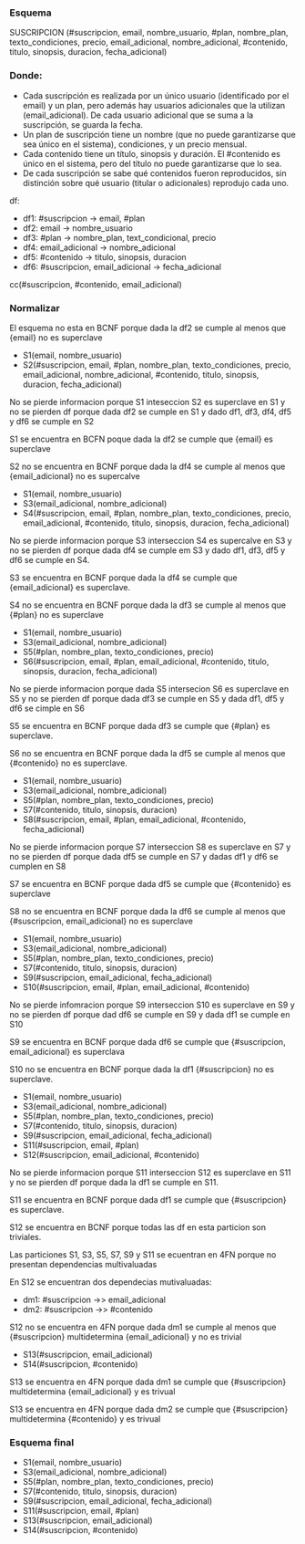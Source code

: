 ### Esquema
SUSCRIPCION (#suscripcion, email, nombre_usuario, #plan, nombre_plan, texto_condiciones, precio, email_adicional, nombre_adicional, #contenido, titulo, sinopsis, duracion, fecha_adicional)

### Donde:
- Cada suscripción es realizada por un único usuario (identificado por el email) y un plan, pero además hay usuarios adicionales que la utilizan (email_adicional). De cada usuario adicional que se suma a la suscripción, se guarda la fecha.
- Un plan de suscripción tiene un nombre (que no puede garantizarse que sea único en el sistema), condiciones, y un precio mensual.
- Cada contenido tiene un título, sinopsis y duración. El #contenido es único en el sistema, pero del título no puede garantizarse que lo sea.
- De cada suscripción se sabe qué contenidos fueron reproducidos, sin distinción sobre qué usuario (titular o adicionales) reprodujo cada uno.

df:
- df1: #suscripcion -> email, #plan
- df2: email -> nombre_usuario
- df3: #plan -> nombre_plan, text_condicional, precio
- df4: email_adicional -> nombre_adicional
- df5: #contenido -> titulo, sinopsis, duracion
- df6: #suscripcion, email_adicional -> fecha_adicional

cc(#suscripcion, #contenido, email_adicional)

### Normalizar
El esquema no esta en BCNF porque dada la df2 se cumple al menos que {email} no es superclave

- S1(email, nombre_usuario)
- S2(#suscripcion, email, #plan, nombre_plan, texto_condiciones, precio, email_adicional, nombre_adicional, #contenido, titulo, sinopsis, duracion, fecha_adicional)

No se pierde informacion porque S1 inteseccion S2 es superclave en S1 y no se pierden df porque dada df2 se cumple en S1 y dado df1, df3, df4, df5 y df6 se cumple en S2 

S1 se encuentra en BCFN poque dada la df2 se cumple que {email} es superclave

S2 no se encuentra en BCNF porque dada la df4 se cumple al menos que {email_adicional} no es supercalve

- S1(email, nombre_usuario)
- S3(email_adicional, nombre_adicional)
- S4(#suscripcion, email, #plan, nombre_plan, texto_condiciones, precio, email_adicional, #contenido, titulo, sinopsis, duracion, fecha_adicional)

No se pierde informacion porque S3 interseccion S4 es supercalve en S3 y no se pierden df porque dada df4 se cumple em S3 y dado df1, df3, df5 y df6 se cumple en S4.

S3 se encuentra en BCNF porque dada la df4 se cumple que {email_adicional} es superclave.

S4 no se encuentra en BCNF porque dada la df3 se cumple al menos que {#plan} no es superclave

- S1(email, nombre_usuario)
- S3(email_adicional, nombre_adicional)
- S5(#plan, nombre_plan, texto_condiciones, precio)
- S6(#suscripcion, email, #plan, email_adicional, #contenido, titulo, sinopsis, duracion, fecha_adicional)

No se pierde informacion porque dada S5 intersecion S6 es superclave en S5 y no se pierden df porque dada df3 se cumple en S5 y dada df1, df5 y df6 se cimple en S6

S5 se encuentra en BCNF porque dada df3 se cumple que {#plan} es superclave.

S6 no se encuentra en BCNF porque dada la df5 se cumple al menos que {#contenido} no es superclave.

- S1(email, nombre_usuario)
- S3(email_adicional, nombre_adicional)
- S5(#plan, nombre_plan, texto_condiciones, precio)
- S7(#contenido, titulo, sinopsis, duracion)
- S8(#suscripcion, email, #plan, email_adicional, #contenido, fecha_adicional)

No se pierde informacion porque S7 interseccion S8 es superclave en S7 y no se pierden df porque dada df5 se cumple en S7 y dadas df1 y df6 se cumplen en S8

S7 se encuentra en BCNF porque dada df5 se cumple que {#contenido} es superclave

S8 no se encuentra en BCNF porque dada la df6 se cumple al menos que {#suscripcion, email_adicional} no es superclave

- S1(email, nombre_usuario)
- S3(email_adicional, nombre_adicional)
- S5(#plan, nombre_plan, texto_condiciones, precio)
- S7(#contenido, titulo, sinopsis, duracion)
- S9(#suscripcion, email_adicional, fecha_adicional)
- S10(#suscripcion, email, #plan, email_adicional, #contenido)

No se pierde infomracion porque S9 interseccion S10 es superclave en S9 y no se pierden df porque dad df6 se cumple en S9 y dada df1 se cumple en S10

S9 se encuentra en BCNF porque dada df6 se cumple que {#suscripcion, email_adicional} es superclava

S10 no se encuentra en BCNF porque dada la df1 {#suscripcion} no es superclave.

- S1(email, nombre_usuario)
- S3(email_adicional, nombre_adicional)
- S5(#plan, nombre_plan, texto_condiciones, precio)
- S7(#contenido, titulo, sinopsis, duracion)
- S9(#suscripcion, email_adicional, fecha_adicional)
- S11(#suscripcion, email, #plan)
- S12(#suscripcion, email_adicional, #contenido)

No se pierde informacion porque S11 interseccion S12 es superclave en S11 y no se pierden df porque dada la df1 se cumple en S11.

S11 se encuentra en BCNF porque dada df1 se cumple que {#suscripcion} es superclave.

S12 se encuentra en BCNF porque todas las df en esta particion son triviales.

Las particiones S1, S3, S5, S7, S9 y S11 se ecuentran en 4FN porque no presentan dependencias multivaluadas

En S12 se encuentran dos dependecias mutivaluadas:
- dm1: #suscripcion ->> email_adicional
- dm2: #suscripcion ->> #contenido

S12 no se encuentra en 4FN porque dada dm1 se cumple al menos que {#suscripcion} multidetermina {email_adicional} y no es trivial

- S13(#suscripcion, email_adicional)
- S14(#suscripcion, #contenido)

S13 se encuentra en 4FN porque dada dm1 se cumple que {#suscripcion} multidetermina {email_adicional} y es trivual

S13 se encuentra en 4FN porque dada dm2 se cumple que {#suscripcion} multidetermina {#contenido} y es trivual
 
### Esquema final
- S1(email, nombre_usuario)
- S3(email_adicional, nombre_adicional)
- S5(#plan, nombre_plan, texto_condiciones, precio)
- S7(#contenido, titulo, sinopsis, duracion)
- S9(#suscripcion, email_adicional, fecha_adicional)
- S11(#suscripcion, email, #plan)
- S13(#suscripcion, email_adicional)
- S14(#suscripcion, #contenido)
